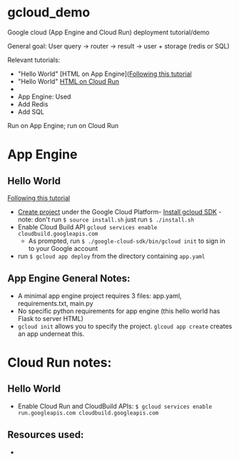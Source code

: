 # gcloud_demo
Google cloud (App Engine and Cloud Run) deployment tutorial/demo

General goal: User query -> router -> result -> user + storage (redis or SQL)

Relevant tutorials:
- "Hello World" [HTML on App Engine]([Following this tutorial](https://cloud.google.com/appengine/docs/standard/python3/building-app)
- "Hello World" [HTML on Cloud Run](https://cloud.google.com/run/docs/quickstarts/build-and-deploy/deploy-python-service)
- 
- App Engine: Used 
- Add Redis
- Add SQL

Run on App Engine; run on Cloud Run

# App Engine

## Hello World
[Following this tutorial](https://cloud.google.com/appengine/docs/standard/python3/building-app)
- [Create project](https://console.cloud.google.com/projectselector2) under the Google Cloud Platform- [Install gcloud SDK](https://cloud.google.com/sdk/docs/install) - note: don't run `$ source install.sh` just run `$ ./install.sh`
- Enable Cloud Build API `gcloud services enable cloudbuild.googleapis.com`
  - As prompted, run `$ ./google-cloud-sdk/bin/gcloud init` to sign in to your Google account
- run `$ gcloud app deploy` from the directory containing `app.yaml`

## App Engine General Notes:
- A minimal app engine project requires 3 files: app.yaml, requirements.txt, main.py
- No specific python requirements for app engine (this hello world has Flask to server HTML)
- `gcloud init` allows you to specify the project.  `glcoud app create` creates an app underneat this.


# Cloud Run notes:

## Hello World
- Enable Cloud Run and CloudBuild APIs: `$ gcloud services enable run.googleapis.com cloudbuild.googleapis.com`


## Resources used:
- 
